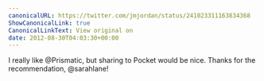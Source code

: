 ```yaml
---
canonicalURL: https://twitter.com/jmjordan/status/241023311163834368
ShowCanonicalLink: true
CanonicalLinkText: View original on
date: 2012-08-30T04:03:30+00:00
---
```

I really like @Prismatic, but sharing to Pocket would be nice. Thanks for the recommendation, @sarahlane!